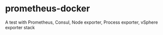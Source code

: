 # prometheus-docker
A test with Prometheus, Consul, Node exporter, Process exporter, vSphere exporter stack
